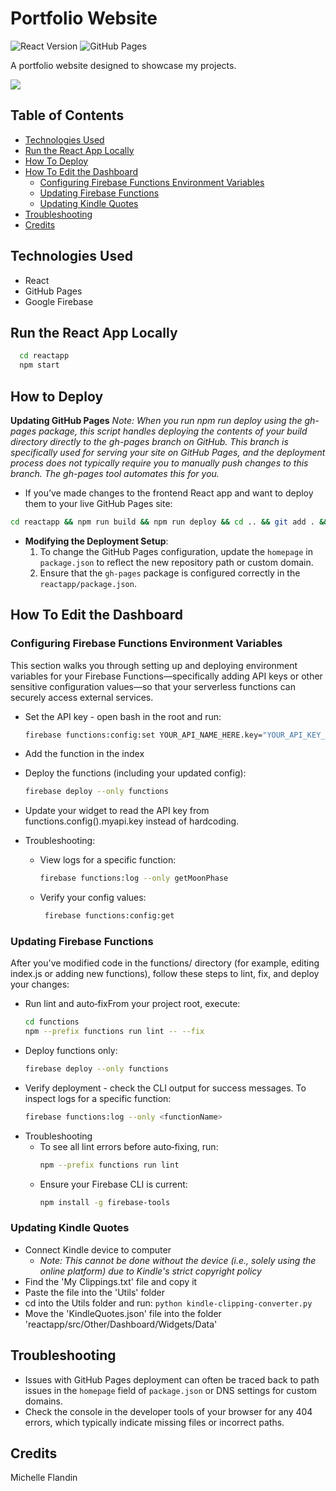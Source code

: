 # Portfolio Website

![React Version](https://img.shields.io/badge/React-18.2.0-61dafb.svg)
![GitHub Pages](https://img.shields.io/badge/Platform-GitHub%20Pages-222.svg)

A portfolio website designed to showcase my projects.

<a href="https://michellef.dev" target="_blank">
  <img src="https://img.shields.io/badge/Website-michellef.dev-6da360?style=for-the-badge">
</a>

## Table of Contents

- [Technologies Used](#technologies-used)
- [Run the React App Locally](#run-the-react-app-locally)
- [How To Deploy](#how-to-deploy)
- [How To Edit the Dashboard](#how-to-edit-the-dashboard)
  - [Configuring Firebase Functions Environment Variables](#configuring-firebase-functions-environment-variables)
  - [Updating Firebase Functions](#updating-firebase-functions)
  - [Updating Kindle Quotes](#updating-kindle-quotes)
- [Troubleshooting](#troubleshooting)
- [Credits](#credits)

## Technologies Used

- React
- GitHub Pages
- Google Firebase


## Run the React App Locally

```bash
  cd reactapp
  npm start
```

## How to Deploy

**Updating GitHub Pages**
_Note: When you run npm run deploy using the gh-pages package, this script handles deploying the contents of your build directory directly to the gh-pages branch on GitHub. This branch is specifically used for serving your site on GitHub Pages, and the deployment process does not typically require you to manually push changes to this branch. The gh-pages tool automates this for you._

- If you’ve made changes to the frontend React app and want to deploy them to your live GitHub Pages site:

```bash
cd reactapp && npm run build && npm run deploy && cd .. && git add . && git commit -m "Update" && git push origin main
```

- **Modifying the Deployment Setup**:
  1. To change the GitHub Pages configuration, update the `homepage` in `package.json` to reflect the new repository path or custom domain.
  2. Ensure that the `gh-pages` package is configured correctly in the `reactapp/package.json`.

## How To Edit the Dashboard

### Configuring Firebase Functions Environment Variables

This section walks you through setting up and deploying environment variables for your Firebase Functions—specifically adding API keys or other sensitive configuration values—so that your serverless functions can securely access external services.

- Set the API key - open bash in the root and run:
  ```bash
  firebase functions:config:set YOUR_API_NAME_HERE.key="YOUR_API_KEY_HERE"
  ```
- Add the function in the index
- Deploy the functions (including your updated config):
  ```bash
  firebase deploy --only functions
  ```
- Update your widget to read the API key from functions.config().myapi.key instead of hardcoding.
- Troubleshooting:

  - View logs for a specific function:
    ```bash
    firebase functions:log --only getMoonPhase
    ```
  - Verify your config values:
    ```bash
     firebase functions:config:get
    ```

### Updating Firebase Functions

After you've modified code in the functions/ directory (for example, editing index.js or adding new functions), follow these steps to lint, fix, and deploy your changes:
- Run lint and auto‑fixFrom your project root, execute:
  ```bash
  cd functions
  npm --prefix functions run lint -- --fix
  ```
- Deploy functions only:
  ```bash
  firebase deploy --only functions
  ```
- Verify deployment - check the CLI output for success messages. To inspect logs for a specific function:
  ```bash
  firebase functions:log --only <functionName>
  ```
- Troubleshooting
  - To see all lint errors before auto‑fixing, run:
    ```bash
    npm --prefix functions run lint
    ```
  - Ensure your Firebase CLI is current:
    ```bash
    npm install -g firebase-tools
    ```

### Updating Kindle Quotes

- Connect Kindle device to computer
  - _Note: This cannot be done without the device (i.e., solely using the online platform) due to Kindle's strict copyright policy_
- Find the 'My Clippings.txt' file and copy it
- Paste the file into the 'Utils' folder
- cd into the Utils folder and run: `python kindle-clipping-converter.py`
- Move the 'KindleQuotes.json' file into the folder 'reactapp/src/Other/Dashboard/Widgets/Data'

## Troubleshooting

- Issues with GitHub Pages deployment can often be traced back to path issues in the `homepage` field of `package.json` or DNS settings for custom domains.
- Check the console in the developer tools of your browser for any 404 errors, which typically indicate missing files or incorrect paths.

<!--
## To DO
- Pull changes locally
- Add author for Brothers Karamazov in Books.json
- Add Fennec project data to json: 
    "fennec": {
        "title": "Fox Animation",
        "short": "An 8-bit inspired side-scrolling animation synced to music.",
        "long": "This React app renders a retro fox animation synced to an original music track. Built with HTML5 Canvas and React, the animation is modular and configurable, with sprite transitions and parallax backgrounds triggered by audio timing.",
        "tags": [
            "react",
            "canvas"
        ],
        "links": {
            "demo": "https://fennec.michellef.dev",
            "video": "",
            "repo": "https://github.com/michellevit/Fennec-Animation"
        }
    },
.github/workflows/deploy.yml
- Remove workflow
- Add Fennec screenshot
- Fix widgets
- New widgets: Movies/Podcasts/Albums (log, rate, password protected)
-->


## Credits

Michelle Flandin
